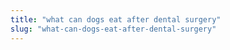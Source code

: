 ```yaml
---
title: "what can dogs eat after dental surgery"
slug: "what-can-dogs-eat-after-dental-surgery"
---
```


